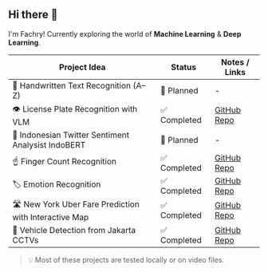 ## Hi there 👋

I'm Fachry! Currently exploring the world of **Machine Learning** & **Deep Learning**.

| Project Idea                                      | Status      | Notes / Links                                                                 |
|--------------------------------------------------|-------------|-------------------------------------------------------------------------------|
| 📝 Handwritten Text Recognition (A–Z)                        | 🔄 Planned   | -                                                                               |
| 👁️ License Plate Recognition with VLM                        | ✅ Completed   | [GitHub Repo](https://github.com/fachrysann/License-Plate-VLM)                |
| 💬 Indonesian Twitter Sentiment Analysist IndoBERT           | 🔄 Planned   | -                                                                               |
| ☝️ Finger Count Recognition                                  | ✅ Completed | [GitHub Repo](https://github.com/fachrysann/FingerCounting_OpenCV-DeepLearning) |
| 🏷️ Emotion Recognition                                       | ✅ Completed | [GitHub Repo](https://github.com/fachrysann/EmotionRecognition_DeepLearning)    |
| 🛣️ New York Uber Fare Prediction with Interactive Map        | ✅ Completed  | [GitHub Repo](https://github.com/fachrysann/Uber_fare_prediction          )                                                                     |
| 🚗 Vehicle Detection from Jakarta CCTVs                      | ✅ Completed | [GitHub Repo](https://github.com/fachrysann/Car-Detection)                      |

> 💡 Most of these projects are tested locally or on video files.

